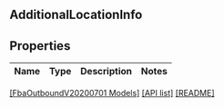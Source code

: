 ## AdditionalLocationInfo

## Properties

Name | Type | Description | Notes
------------ | ------------- | ------------- | -------------

[[FbaOutboundV20200701 Models]](../) [[API list]](../../Api) [[README]](../../../README.md)

